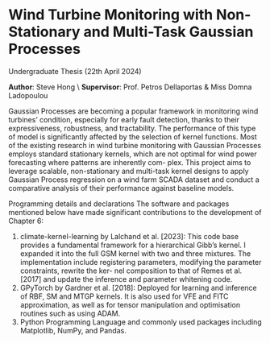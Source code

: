 # Wind Turbine Monitoring with Non-Stationary and Multi-Task Gaussian Processes

Undergraduate Thesis (22th April 2024)

**Author**: Steve Hong \\
**Supervisor**: Prof. Petros Dellaportas & Miss Domna Ladopoulou

Gaussian Processes are becoming a popular framework in monitoring wind turbines’ condition, especially for early fault detection, thanks to their expressiveness, robustness, and tractability. The performance of this type of model is significantly affected by the selection of kernel functions. Most of the existing research in wind turbine monitoring with Gaussian Processes employs standard stationary kernels, which are not optimal for wind power forecasting where patterns are inherently com- plex. This project aims to leverage scalable, non-stationary and multi-task kernel designs to apply Gaussian Process regression on a wind farm SCADA dataset and conduct a comparative analysis of their performance against baseline models.

Programming details and declarations
The software and packages mentioned below have made significant contributions to the development of Chapter 6:
1. climate-kernel-learning by Lalchand et al. [2023]: This code base provides a fundamental framework for a hierarchical Gibb’s kernel. I expanded it into the full GSM kernel with two and three mixtures. The implementation include registering parameters, modifying the parameter constraints, rewrite the ker- nel composition to that of Remes et al. [2017] and update the inference and parameter whitening code.
2. GPyTorch by Gardner et al. [2018]: Deployed for learning and inference of RBF, SM and MTGP kernels. It is also used for VFE and FITC approximation, as well as for tensor manipulation and optimisation routines such as using ADAM.
3. Python Programming Language and commonly used packages including Matplotlib, NumPy, and Pandas.
